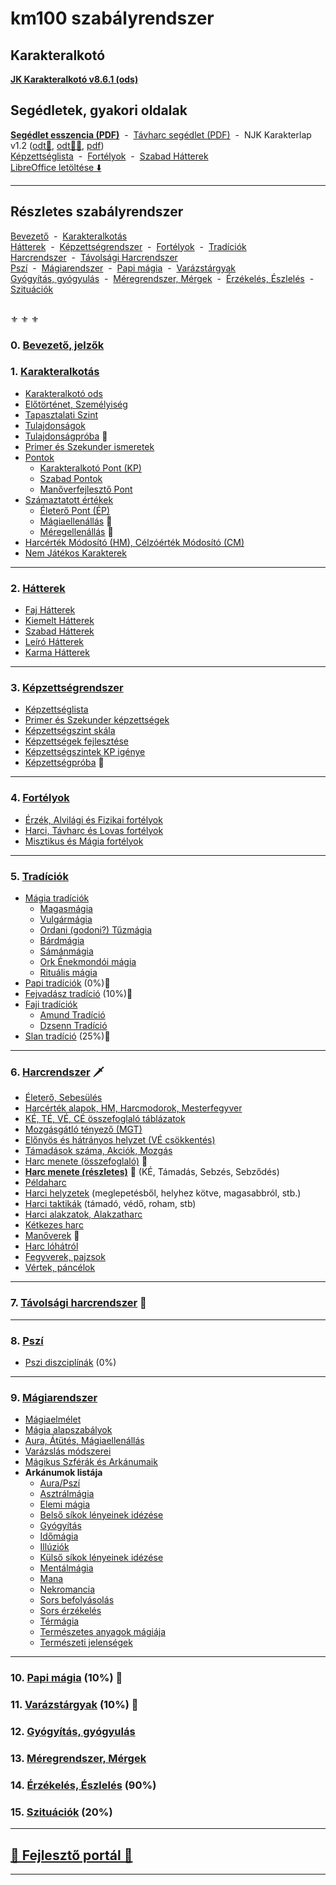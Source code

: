 # km100 szabályrendszer

## Karakteralkotó

**[JK Karakteralkotó v8.6.1 (ods)](https://github.com/kaktusztea/km100/raw/master/segedlet/karakteralkoto_v8.6.1.ods?raw=true)**

## Segédletek, gyakori oldalak

**[Segédlet esszencia (PDF)](https://github.com/kaktusztea/km100/raw/master/segedlet/km100_segedlet_ingame.pdf?raw=true)**&nbsp;&nbsp;-&nbsp;&nbsp;[Távharc segédlet (PDF)](https://github.com/kaktusztea/km100/raw/master/segedlet/km100_segedlet_tavharc.pdf?raw=true)&nbsp;&nbsp;-&nbsp;&nbsp;NJK Karakterlap v1.2 ([odt📄](https://github.com/kaktusztea/km100/raw/master/segedlet/km100_NJK_karlap_v1.2.odt?raw=true), [odt📄📄](https://github.com/kaktusztea/km100/raw/master/segedlet/km100_NJK_karlap_v1.2_ketoldalas.odt), [pdf](https://github.com/kaktusztea/km100/raw/master/segedlet/km100_NJK_karlap_v1.2.pdf?raw=true))\
[Képzettséglista](031_kepzettseglista.md) &nbsp;-&nbsp; [Fortélyok](040_fortelyok.md) &nbsp;-&nbsp; [Szabad Hátterek](023_szabad_hatterek.md)\
&#8203;<!-- markdown-link-check-disable -->[LibreOffice letöltése ⬇️](https://www.libreoffice.org/download/download/)<!-- markdown-link-check-enable --> 

---
## Részletes szabályrendszer

[Bevezető](#0-bevezet%C5%91-jelz%C5%91k) &nbsp;-&nbsp; [Karakteralkotás](#1-karakteralkot%C3%A1s)\
[Hátterek](#2-h%C3%A1tterek)  &nbsp;-&nbsp; [Képzettségrendszer](#3-k%C3%A9pzetts%C3%A9grendszer) &nbsp;-&nbsp; [Fortélyok](#4-fort%C3%A9lyok) &nbsp;-&nbsp; [Tradíciók](#5-trad%C3%ADci%C3%B3k)\
[Harcrendszer](#6-harcrendszer-%EF%B8%8F) &nbsp;-&nbsp; [Távolsági Harcrendszer](#7-t%C3%A1vols%C3%A1gi-harcrendszer-)\
[Pszí](#8-psz%C3%AD) &nbsp;-&nbsp; [Mágiarendszer](#9-m%C3%A1giarendszer) &nbsp;-&nbsp; [Papi mágia](#10-papi-m%C3%A1gia-10-) &nbsp;-&nbsp; [Varázstárgyak](#11-var%C3%A1zst%C3%A1rgyak--10-)\
[Gyógyítás, gyógyulás](#12-gy%C3%B3gy%C3%ADt%C3%A1s-gy%C3%B3gyul%C3%A1s) &nbsp;-&nbsp; [Méregrendszer, Mérgek](#13-m%C3%A9regrendszer-m%C3%A9rgek) &nbsp;-&nbsp; [Érzékelés, Észlelés](#14-%C3%A9rz%C3%A9kel%C3%A9s-%C3%A9szlel%C3%A9s-90) &nbsp;-&nbsp; [Szituációk](#15-szitu%C3%A1ci%C3%B3k-20)

<br />
⚜️ ⚜️ ⚜️

### 0. [Bevezető, jelzők](000_bevezeto.md)

### 1. [Karakteralkotás](010_karakteralkotas.md)

- [Karakteralkotó ods](011_karakteralkoto.md)
- [Előtörténet, Személyiség](012_elotortenet_szemelyiseg.md)
- [Tapasztalati Szint](013_tsz_szintlepes.md)
- [Tulajdonságok](014_tulajdonsagok.md)
- [Tulajdonságpróba](015_tulajdonsagproba.md) 🎲
- [Primer és Szekunder ismeretek](016_primer_szekunder_ismeretek.md)
- [Pontok](017_00_pontok.md)
  - [Karakteralkotó Pont (KP)](017_01_kp.md)
  - [Szabad Pontok](017_02_szp.md)
  - [Manőverfejlesztő Pont](017_03_mfp.md)
- [Számaztatott értékek](018_00_szarmaztatott_ertekek.md)
  - [Életerő Pont (ÉP)](018_01_ep.md)
  - [Mágiaellenállás](018_02_magiaellenallas.md) 🎲
  - [Méregellenállás](018_03_meregellenallas.md) 🎲
- [Harcérték Módosító (HM), Célzóérték Módosító (CM)](019_hm_cm.md)
- [Nem Játékos Karakterek](019_njk.md)

---
### 2. [Hátterek](020_hattererek.md)

  - [Faj Hátterek](021_faj_hatterek.md)
  - [Kiemelt Hátterek](022_kiemelt_hatterek.md)
  - [Szabad Hátterek](023_szabad_hatterek.md)
  - [Leíró Hátterek](024_leiro_hatterek.md)
  - [Karma Hátterek](025_karma_hatterek.md)

---
### 3. [Képzettségrendszer](030_kepzettsegrendszer.md)

- [Képzettséglista](031_kepzettseglista.md)
- [Primer és Szekunder képzettségek](032_primer_szekunder_kepzettsegek.md)
- [Képzettségszint skála](033_kepzettsegszint_skala.md)
- [Képzettségek fejlesztése](034_kepzettsegek_fejlesztese.md)
- [Képzettségszintek KP igénye](035_kepzettsegszintek_kp_igenye.md)
- [Képzettségpróba](036_kepzettsegproba.md) 🎲

---
### 4. [Fortélyok](040_fortelyok.md)

  - [Érzék, Alvilági és Fizikai fortélyok](041_altalanos_fortelyok.md)
  - [Harci, Távharc és Lovas fortélyok](042_harci_fortelyok.md)
  - [Misztikus és Mágia fortélyok](043_misztikus_magia_fortelyok.md)

---
### 5. [Tradíciók](050_tradiciok.md)
- [Mágia tradíciók](051_00_magia_tradiciok.md)
  -  [Magasmágia](051_01_magasmagia.md)
  - [Vulgármágia](051_02_vulgarmagia.md)
  - [Ordani (godoni?) Tűzmágia](051_03_ordani_tuzmagia.md)
  - [Bárdmágia](051_04_bardmagia.md)
  - [Sámánmágia](051_05_samanmagia.md)
  - [Ork Énekmondói mágia](051_06_ork_enekmondoi_magia.md)
  - [Rituális mágia](051_07_ritualis_magia.md)
- [Papi tradíciók](052_00_papi_tradiciok.md) (0%)🚧
- [Fejvadász tradíció](053_fejvadasz_tradicio.md) (10%)🚧
- [Faji tradíciók](054_00_faji_tradiciok.md)
   - [Amund Tradíció](054_02_amund_tradicio.md)
   - [Dzsenn Tradíció](054_01_dzsenn_tradicio.md)
- [Slan tradíció](055_slan_tradicio.md) (25%)🚧

---
### 6. [Harcrendszer](060_00_harcrendszer.md) 🗡️

- [Életerő, Sebesülés](060_01_eletero.md)
- [Harcérték alapok, HM, Harcmodorok, Mesterfegyver](060_02_harcertekek_elemei.md)
- [KÉ, TÉ, VÉ, CÉ összefoglaló táblázatok](060_03_ke_te_ve_ce.md)
- [Mozgásgátló tényező (MGT)](060_04_mgt.md)
- [Előnyös és hátrányos helyzet (VÉ csökkentés)](060_05_elonyos_hatranyos_helyzet.md)
- [Támadások száma, Akciók, Mozgás](060_06_tamadasok_szama__akcio__mozgas.md)
- [Harc menete (összefoglaló)](060_07_harc_menete_osszefoglalas.md) 🎲
- **[Harc menete (részletes)](060_08_harc_menete_reszletes.md)** 🎲 (KÉ, Támadás, Sebzés, Sebződés)
- [Példaharc](060_09_peldaharc.md)
- [Harci helyzetek](060_10_harci_helyzetek.md) (meglepetésből, helyhez kötve, magasabbról, stb.)
- [Harci taktikák](060_11_harci_taktikak.md) (támadó, védő, roham, stb)
- [Harci alakzatok, Alakzatharc](060_12_harci_alakzatok.md)
- [Kétkezes harc](060_13_ketkezes_harc.md)
- [Manőverek](060_14_manoverek.md) 🎲
- [Harc lóhátról](060_15_harc_lohartol.md)
- [Fegyverek, pajzsok](060_16_fegyverek.md)
- [Vértek, páncélok](060_17_vertek_pancelok.md)

---
### 7. [Távolsági harcrendszer](070_tavolsagi_harc.md) 🏹

---
### 8. [Pszí](080_pszi.md)
- [Pszi diszciplínák](081_pszi_diszciplinak.md) (0%)

---
### 9. [Mágiarendszer](090_magiarendszer.md)
- [Mágiaelmélet](091_magiaelmelet.md)
- [Mágia alapszabályok](092_magia_alapszabalyok.md)
- [Aura, Átütés, Mágiaellenállás](094_aura_atutes_magiaellenallas.md)
- [Varázslás módszerei](095_varazslas_modszerei.md)
- [Mágikus Szférák és Arkánumaik](096_magikus_szferak_arkanumok.md)
- **Arkánumok listája**
  - [Aura/Pszí](magia.arkanumok/aura_pszi.md)
  - [Asztrálmágia](magia.arkanumok/asztralmagia.md)
  - [Elemi mágia](magia.arkanumok/elemi_magia.md)
  - [Belső síkok lényeinek idézése](magia.arkanumok/idezes.belso.sikok.md)
  - [Gyógyítás](magia.arkanumok/gyogyitas.md)
  - [Időmágia](magia.arkanumok/idomagia.md)
  - [Illúziók](magia.arkanumok/illuziok.md)
  - [Külső síkok lényeinek idézése](magia.arkanumok/idezes.kulso.sikok.md)
  - [Mentálmágia](magia.arkanumok/mentalmagia.md)
  - [Mana](magia.arkanumok/mana.md)
  - [Nekromancia](magia.arkanumok/nekromancia.md)
  - [Sors befolyásolás](magia.arkanumok/sors.befolyasolas.md)
  - [Sors érzékelés](magia.arkanumok/sors.erzekeles.md)
  - [Térmágia](magia.arkanumok/termagia.md)
  - [Természetes anyagok mágiája](magia.arkanumok/termeszetes.anyagok.magiaja.md)
  - [Természeti jelenségek](magia.arkanumok/termeszeti.jelensegek.md)

---
### 10. [Papi mágia](100_papimagia.md) (10%) 🚧

### 11. [Varázstárgyak](110_varazstargyak.md)  (10%) 🚧

### 12. [Gyógyítás, gyógyulás](120_gyogyitas_gyogyulas.md)

### 13. [Méregrendszer, Mérgek](130_meregrendszer.md)

### 14. [Érzékelés, Észlelés](140_erzekeles_eszleles.md) (90%)

### 15. [Szituációk](150_szituaciok.md) (20%)

---
## [🚧 Fejlesztő portál 🚧](https://github.com/kaktusztea/km100/wiki)

---
